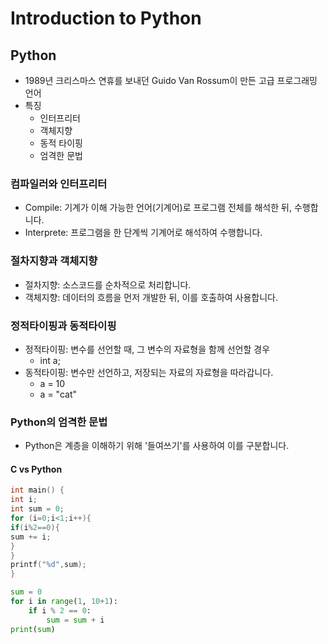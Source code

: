 # Introduction to Python

## Python

* 1989년 크리스마스 연휴를 보내던 Guido Van Rossum이 만든 고급 프로그래밍 언어
* 특징
  * 인터프리터
  * 객체지향
  * 동적 타이핑
  * 엄격한 문법

### 컴파일러와 인터프리터

* Compile: 기계가 이해 가능한 언어\(기계어\)로 프로그램 전체를 해석한 뒤, 수행합니다.
* Interprete: 프로그램을 한 단계씩 기계어로 해석하여 수행합니다.

### 절차지향과 객체지향

* 절차지향: 소스코드를 순차적으로 처리합니다.
* 객체지향: 데이터의 흐름을 먼저 개발한 뒤, 이를 호출하여 사용합니다.

### 정적타이핑과 동적타이핑

* 정적타이핑: 변수를 선언할 때, 그 변수의 자료형을 함께 선언할 경우
  * int a;
* 동적타이핑: 변수만 선언하고, 저장되는 자료의 자료형을 따라갑니다.
  * a = 10
  * a = "cat"

### Python의 엄격한 문법

* Python은 계층을 이해하기 위해 '들여쓰기'를 사용하여 이를 구분합니다.

#### C vs Python

```cpp
int main() {
int i;
int sum = 0;
for (i=0;i<1;i++){
if(i%2==0){
sum += i;
}
}
printf("%d",sum);
}
```

```python
sum = 0
for i in range(1, 10+1):
    if i % 2 == 0:
        sum = sum + i
print(sum)
```



